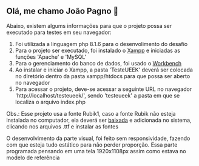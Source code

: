 ## Olá, me chamo João Pagno 👋 
Abaixo, existem algums informações para que o projeto possa ser executado para testes em seu navegador:

1. Foi utilizada a linguagem php 8.1.6 para o desenvolimento do desafio  
2. Para o projeto ser executado, foi instalado o [Xampp](https://downloadsapachefriends.global.ssl.fastly.net/8.1.6/xampp-windows-x64-8.1.6-0-VS16-installer.exe?from_af=true) e iniciadas as funções 'Apache' e 'MySQL'  
3. Para o gerenciamento do banco de dados, foi usado o [Workbench](https://dev.mysql.com/downloads/workbench/)  
4. Ao instalar e iniciar o Xampp, a pasta 'TesteUEEK' deverá ser colocada no diretório dentro da pasta xampp/htdocs para que possa ser aberto no navegador  
5. Para acessar o projeto, deve-se acessar a seguinte URL no navegador 'http://localhost/testeueek/', sendo 'testeueek' a pasta em que se localiza o arquivo index.php  
  
Obs.: Esse projeto usa a fonte Rubik1, caso a fonte Rubik não esteja instalada no computador, ela deverá ser [baixada](https://fonts.google.com/specimen/Rubik?query=rubik) e adicionada no sistema, clicando nos arquivos .ttf e instalar as fontes  

O desenvolvimento da parte visual, foi feito sem responsividade, fazendo com que esteja tudo estático para não perder proporção. Essa parte programada pensando em uma tela 1920x1108px assim como estava no modelo de referência  

